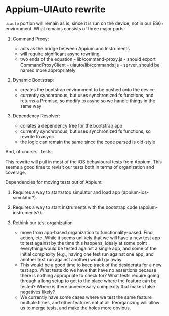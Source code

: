 # Appium-UIAuto rewrite

`uiauto` portion will remain as is, since it is run on the device, not in our ES6+ environment. What remains consists of three major parts:

1. Command Proxy:
      - acts as the bridge between Appium and Instruments
      - will require significant async rewriting
      - two ends of the equation
            - lib/command-proxy.js - should export CommandProxyClient
            - uiauto/lib/commands.js - server. should be named more appropriately

2. Dynamic Bootstrap:
      - creates the bootstrap environment to be pushed onto the device
      - currently synchronous, but uses synchronized fs functions, and returns a Promise, so modify to async so we handle things in the same way

3. Dependency Resolver:
      - collates a dependency tree for the bootstrap app
      - currently synchronous, but uses synchronized fs functions, so rewrite to async
      - the logic can remain the same since the code parsed is old-style

And, of course... tests.




This rewrite will pull in most of the iOS behavioural tests from Appium. This seems a good time to revisit our tests both in terms of organization and coverage.



Dependencies for moving tests out of Appium:

1. Requires a way to start/stop simulator and load app (appium-ios-simulator?).

2. Requires a way to start instruments with the bootstrap code (appium-instruments?).

3. Rethink our test organization
      - move from app-based organization to functionality-based. Find, action, etc. While it seems unlikely that we will have a new test app to test against by the time this happens, idealy at some point everything would be tested against a single app, and some of the initial complexity (e.g., having one test run against one app, and another test run against another) would go away.
      - This would be a good time to keep track of the desiderata for a new test app. What tests do we have that have no assertions because there is nothing appropriate to check for? What tests require going through a long setup to get to the place where the feature can be tested? Where is there unnecessary complexity that makes false negatives likely?
      - We currently have some cases where we test the same feature multiple times, and other features not at all. Reorganizing will allow us to merge tests, and make the holes more obvious.
